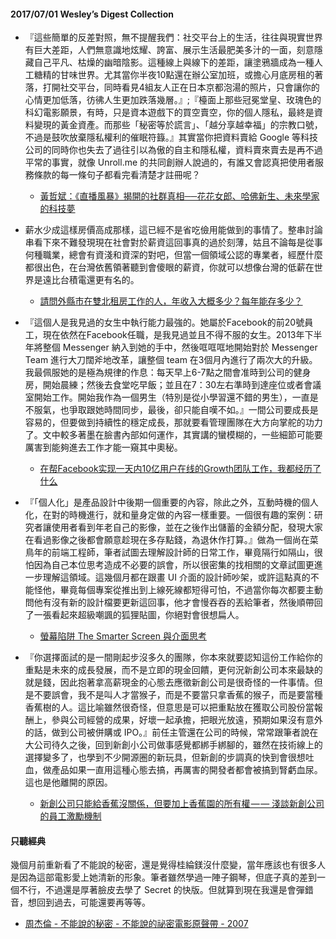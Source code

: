 #### 2017/07/01 Wesley’s Digest Collection

- 『這些簡單的反差對照，無不提醒我們：社交平台上的生活，往往與現實世界有巨大差距，人們無意識地炫耀、誇富、展示生活最肥美多汁的一面，刻意隱藏自己平凡、枯燥的幽暗陰影。這種線上與線下的差距，讓塗鴉牆成為一種人工糖精的甘味世界。尤其當你半夜10點還在辦公室加班，或擔心月底房租的著落，打開社交平台，同時看見4組友人正在日本京都泡湯的照片，只會讓你的心情更加低落，彷彿人生更加跌落幾層。』;『檯面上那些冠冕堂皇、玫瑰色的科幻電影願景，有時，只是資本遊戲下的買空賣空，你的個人隱私，最終是資料變現的黃金資產。而那些「秘密等於謊言」、「越分享越幸福」的宗教口號，不過是鼓吹放棄隱私權利的催眠符籙。』其實當你把資料賣給 Google 等科技公司的同時你也失去了過往引以為傲的自主和隱私權，資料賣來賣去是再不過平常的事實，就像 Unroll.me 的共同創辦人說過的，有誰又會認真把使用者服務條款的每一條句子都看完看清楚才註冊呢？
  - [黃哲斌：《直播風暴》揭開的社群真相──花花女郎、哈佛新生、未來學家的科技夢](http://opinion.cw.com.tw/blog/profile/51/article/5823)
  
- 薪水少成這樣房價高成那樣，這已經不是省吃儉用能做到的事情了。整串討論串看下來不難發現現在社會對於薪資這回事真的過於刻薄，姑且不論每是從事何種職業，總會有資淺和資深的對吧，但當一個領域公認的專業者，經歷什麼都很出色，在台灣依舊領著聽到會傻眼的薪資，你就可以想像台灣的低薪在世界是遠比台積電還更有名的。
  - [請問外縣市在雙北租房工作的人，年收入大概多少？每年能存多少？](https://www.plurk.com/p/magu6g)
  
- 『這個人是我見過的女生中執行能力最強的。她屬於Facebook的前20號員工，現在依然在Facebook任職，是我見過並且不得不服的女生。2013年下半年將整個 Messenger 納入到她的手中，然後哐哐哐地開始對於 Messenger Team 進行大刀闊斧地改革，讓整個 team 在3個月內進行了兩次大的升級。我最佩服她的是極為規律的作息：每天早上6-7點之間會准時到公司的健身房，開始晨練；然後去食堂吃早飯；並且在7：30左右準時到達座位或者會議室開始工作。開始我作為一個男生（特別是從小學習還不錯的男生），一直是不服氣，也爭取跟她時間同步，最後，卻只能自嘆不如。』一間公司要成長是容易的，但要做到持續性的穩定成長，那就要看管理團隊在大方向掌舵的功力了。文中較多著墨在臉書內部如何運作，其實講的蠻模糊的，一些細節可能要厲害到能夠進去工作才能一窺其中奧秘。
  - [在帮Facebook实现一天内10亿用户在线的Growth团队工作，我都经历了什么](https://www.huxiu.com/article/126157/1.html?f=member_article)
  
- 『「個人化」是產品設計中後期一個重要的內容，除此之外，互動時機的個人化，在對的時機進行，就和量身定做的內容一樣重要。一個很有趣的案例：研究者讓使用者看到年老自己的影像，並在之後作出儲蓄的金額分配，發現大家在看過影像之後都會願意趁現在多存點錢，為退休作打算。』做為一個尚在菜鳥年的前端工程師，筆者試圖去理解設計師的日常工作，畢竟隔行如隔山，很怕因為自己本位思考造成不必要的誤會，所以很密集的找相關的文章試圖更進一步理解這領域。這幾個月都在跟畫 UI 介面的設計師吵架，或許這點真的不能怪他，畢竟每個專案從推出到上線死線都短得可怕，不過當你每次都要主動問他有沒有新的設計檔要更新這回事，他才會慢吞吞的丟給筆者，然後順帶回了一張看起來超級嘲諷的狐狸貼圖，你絕對會很想扁人。
  - [螢幕陷阱 The Smarter Screen 與介面思考](https://medium.com/@citysite1025/%E8%9E%A2%E5%B9%95%E9%99%B7%E9%98%B1-the-smarter-screen-%E8%88%87%E4%BB%8B%E9%9D%A2%E8%80%83%E9%87%8F-a57b1f3e2c5f)


- 『你選擇面試的是一間剛起步沒多久的團隊，你本來就要認知這份工作給你的重點是未來的成長發展，而不是立即的現金回饋，更何況新創公司本來最缺的就是錢，因此抱著拿高薪現金的心態去應徵新創公司是很奇怪的一件事情。但是不要誤會，我不是叫人才當猴子，而是不要當只拿香蕉的猴子，而是要當種香蕉樹的人。這比喻雖然很奇怪，但意思是可以把重點放在獲取公司股份當報酬上，參與公司經營的成果，好壞一起承擔，把眼光放遠，預期如果沒有意外的話，做到公司被併購或 IPO。』前任主管還在公司的時候，常常跟筆者說在大公司待久之後，回到新創小公司做事感覺都綁手綁腳的，雖然在技術線上的選擇變多了，也學到不少開源圈的新玩具，但新創的步調真的快到會很想吐血，做產品如果一直用這種心態去搞，再厲害的開發者都會被搞到腎虧血尿。這也是他離開的原因。
  - [新創公司只能給香蕉沒關係，但要加上香蕉園的所有權 — — 淺談新創公司的員工激勵機制](https://meethub.bnext.com.tw/talk/%E6%96%B0%E5%89%B5%E5%85%AC%E5%8F%B8%E5%8F%AA%E8%83%BD%E7%B5%A6%E9%A6%99%E8%95%89%E6%B2%92%E9%97%9C%E4%BF%82%EF%BC%8C%E4%BD%86%E8%A6%81%E5%8A%A0%E4%B8%8A%E9%A6%99%E8%95%89%E5%9C%92%E7%9A%84%E6%89%80/)





#### 只聽經典
幾個月前重新看了不能說的秘密，還是覺得桂綸鎂沒什麼變，當年應該也有很多人是因為這部電影愛上她清新的形象。筆者雖然學過一陣子鋼琴，但底子真的差到一個不行，不過還是厚著臉皮去學了 Secret 的快版。但就算到現在我還是會彈錯音，想回到過去，可能還要再等等。
- [周杰倫 - 不能說的秘密 - 不能說的祕密電影原聲帶 - 2007](https://www.youtube.com/watch?v=uIWypArI73w)
